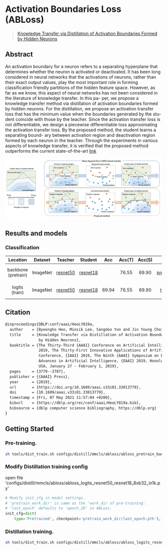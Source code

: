 # Activation Boundaries Loss (ABLoss)

> [Knowledge Transfer via Distillation of Activation Boundaries Formed by Hidden Neurons](https://arxiv.org/pdf/1811.03233.pdf)

<!-- [ALGORITHM] -->

## Abstract

An activation boundary for a neuron refers to a separating hyperplane that determines whether the neuron is activated or deactivated. It has been long considered in neural networks that the activations of neurons, rather than their exact output values, play the most important role in forming classification friendly partitions of the hidden feature space. However, as far as we know, this aspect of neural networks has not been considered in the literature of knowledge transfer. In this pa- per, we propose a knowledge transfer method via distillation of activation boundaries formed by hidden neurons. For the distillation, we propose an activation transfer loss that has the minimum value when the boundaries generated by the stu- dent coincide with those by the teacher. Since the activation transfer loss is not differentiable, we design a piecewise differentiable loss approximating the activation transfer loss. By the proposed method, the student learns a separating bound- ary between activation region and deactivation region formed by each neuron in the teacher. Through the experiments in various aspects of knowledge transfer, it is verified that the proposed method outperforms the current state-of-the-art [link](https://github.com/bhheo/AB_distillation)

![pipeline](/docs/en/imgs/model_zoo/abloss/pipeline.png)

## Results and models

### Classification

|      Location       | Dataset  |                                                   Teacher                                                    |                                                   Student                                                    |  Acc  | Acc(T) | Acc(S) |                                   Config                                   | Download                                                                                                                                                                                                                                                                                                                                                                                                     |
| :-----------------: | :------: | :----------------------------------------------------------------------------------------------------------: | :----------------------------------------------------------------------------------------------------------: | :---: | :----: | :----: | :------------------------------------------------------------------------: | :----------------------------------------------------------------------------------------------------------------------------------------------------------------------------------------------------------------------------------------------------------------------------------------------------------------------------------------------------------------------------------------------------------- |
| backbone (pretrain) | ImageNet | [resnet50](https://github.com/open-mmlab/mmclassification/blob/master/configs/resnet/resnet50_8xb32_in1k.py) | [resnet18](https://github.com/open-mmlab/mmclassification/blob/master/configs/resnet/resnet18_8xb32_in1k.py) |       | 76.55  | 69.90  | [pretrain_config](./abloss_pretrain_backbone_resnet50_resnet18_8xb32_in1k) | [teacher](https://download.openmmlab.com/mmclassification/v0/resnet/resnet50_8xb32_in1k_20210831-ea4938fc.pth) \|[model](https://download.openmmlab.com/mmrazor/v1/ABLoss/abloss_pretrain_backbone_resnet50_resnet18_8xb32_in1k_20220830_165724-a6284e9f.pth) \| [log](https://download.openmmlab.com/mmrazor/v1/ABLoss/abloss_pretrain_backbone_resnet50_resnet18_8xb32_in1k_20220830_165724-a6284e9f.json) |
|   logits (train)    | ImageNet | [resnet50](https://github.com/open-mmlab/mmclassification/blob/master/configs/resnet/resnet50_8xb32_in1k.py) | [resnet18](https://github.com/open-mmlab/mmclassification/blob/master/configs/resnet/resnet18_8xb32_in1k.py) | 69.94 | 76.55  | 69.90  |      [train_config](./abloss_logits_resnet50_resnet18_8xb32_in1k.py)       | [teacher](https://download.openmmlab.com/mmclassification/v0/resnet/resnet50_8xb32_in1k_20210831-ea4938fc.pth) \|[model](https://download.openmmlab.com/mmrazor/v1/ABLoss/abloss_logits_resnet50_resnet18_8xb32_in1k_20220830_202129-f35edde8.pth) \| [log](https://download.openmmlab.com/mmrazor/v1/ABLoss/abloss_logits_resnet50_resnet18_8xb32_in1k_20220830_202129-f35edde8.json)                       |

## Citation

```latex
@inproceedings{DBLP:conf/aaai/HeoLY019a,
  author    = {Byeongho Heo, Minsik Lee, Sangdoo Yun and Jin Young Choi},
  title     = {Knowledge Transfer via Distillation of Activation Boundaries Formed
               by Hidden Neurons},
  booktitle = {The Thirty-Third {AAAI} Conference on Artificial Intelligence, {AAAI}
               2019, The Thirty-First Innovative Applications of Artificial Intelligence
               Conference, {IAAI} 2019, The Ninth {AAAI} Symposium on Educational
               Advances in Artificial Intelligence, {EAAI} 2019, Honolulu, Hawaii,
               USA, January 27 - February 1, 2019},
  pages     = {3779--3787},
  publisher = {{AAAI} Press},
  year      = {2019},
  url       = {https://doi.org/10.1609/aaai.v33i01.33013779},
  doi       = {10.1609/aaai.v33i01.33013779},
  timestamp = {Fri, 07 May 2021 11:57:04 +0200},
  biburl    = {https://dblp.org/rec/conf/aaai/HeoLY019a.bib},
  bibsource = {dblp computer science bibliography, https://dblp.org}
}
```

## Getting Started

### Pre-training.

```bash
sh tools/dist_train.sh configs/distill/mmcls/abloss/abloss_pretrain_backbone_resnet50_resnet18_8xb32_in1k.py 8
```

### Modify Distillation training config

open file 'configs/distill/mmcls/abloss/abloss_logits_resnet50_resnet18_8xb32_in1k.py'

```python
# Modify init_cfg in model settings.
# 'pretrain_work_dir' is same as the 'work_dir of pre-training'.
# 'last_epoch' defaults to 'epoch_20' in ABLoss.
init_cfg=dict(
    type='Pretrained', checkpoint='pretrain_work_dir/last_epoch.pth'),
```

### Distillation training.

```bash
sh tools/dist_train.sh configs/distill/mmcls/abloss/abloss_logits_resnet50_resnet18_8xb32_in1k.py 8
```
